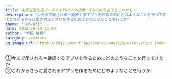 ```yaml
---
title: 未来を変えるプロダクト作りへの挑戦〜FiNCの今までとこれから〜
description: "①今まで愛される＝継続するアプリを作るためにどのようなことを行ってきたか
②これからさらに愛されるアプリを作るためにどのようなことを行うか"
theme: "[06-03]"
date: 2018-10-06 11:00
author: "犬飼 敏貴"
category: sessions
og_image_url: https://2018.pmconf.jp/assets/images/speakers/finc_inukai.jpg
---
```

①今まで愛される＝継続するアプリを作るためにどのようなことを行ってきたか  
②これからさらに愛されるアプリを作るためにどのようなことを行うか
